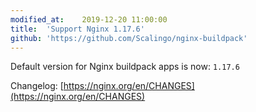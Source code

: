 ```yaml
---
modified_at:	2019-12-20 11:00:00
title:	'Support Nginx 1.17.6'
github: 'https://github.com/Scalingo/nginx-buildpack'
---
```


Default version for Nginx buildpack apps is now: `1.17.6`

Changelog: [https://nginx.org/en/CHANGES](https://nginx.org/en/CHANGES)
